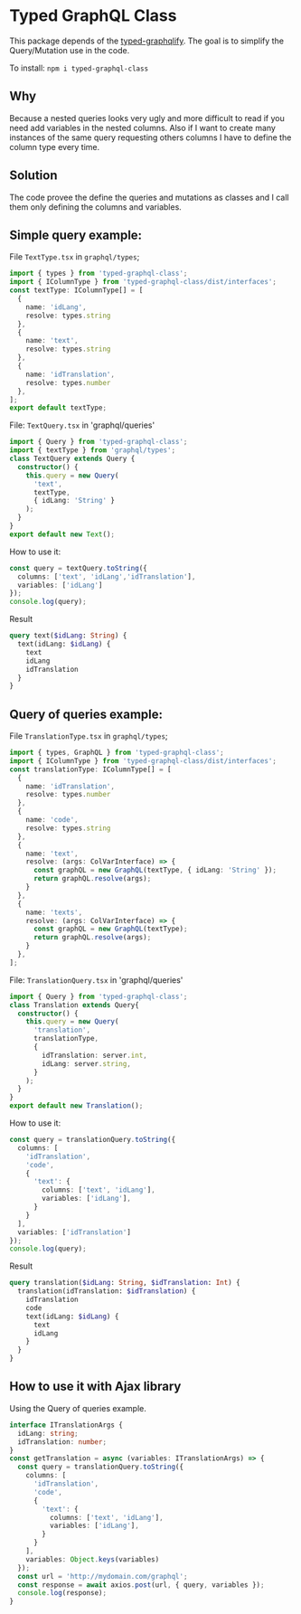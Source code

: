 # Typed GraphQL Class

This package depends of the [typed-graphqlify](https://github.com/acro5piano/typed-graphqlify). The goal is to simplify the Query/Mutation use in the code.

To install: `npm i typed-graphql-class`

## Why

Because a nested queries looks very ugly and more difficult to read if you need add variables in the nested columns. Also if I want to create many instances of the same query requesting others columns I have to define the column type every time.

## Solution

The code provee the define the queries and mutations as classes and I call them only defining the columns and variables.

## Simple query example:

File `TextType.tsx` in `graphql/types`;
```typescript
import { types } from 'typed-graphql-class';
import { IColumnType } from 'typed-graphql-class/dist/interfaces';
const textType: IColumnType[] = [
  {
    name: 'idLang',
    resolve: types.string
  },
  {
    name: 'text',
    resolve: types.string
  },
  {
    name: 'idTranslation',
    resolve: types.number
  },
];
export default textType;
```

File: `TextQuery.tsx` in 'graphql/queries'
```typescript
import { Query } from 'typed-graphql-class';
import { textType } from 'graphql/types';
class TextQuery extends Query {
  constructor() {
    this.query = new Query(
      'text',
      textType,
      { idLang: 'String' }
    );
  }
}
export default new Text();
```

How to use it:
```typescript
const query = textQuery.toString({
  columns: ['text', 'idLang','idTranslation'],
  variables: ['idLang']
});
console.log(query);
```
Result
```graphql
query text($idLang: String) {
  text(idLang: $idLang) {
    text
    idLang
    idTranslation
  }
}
```

## Query of queries example:

File `TranslationType.tsx` in `graphql/types`;
```typescript
import { types, GraphQL } from 'typed-graphql-class';
import { IColumnType } from 'typed-graphql-class/dist/interfaces';
const translationType: IColumnType[] = [
  {
    name: 'idTranslation',
    resolve: types.number
  },
  {
    name: 'code',
    resolve: types.string
  },
  {
    name: 'text',
    resolve: (args: ColVarInterface) => {
      const graphQL = new GraphQL(textType, { idLang: 'String' });
      return graphQL.resolve(args);
    }
  },
  {
    name: 'texts',
    resolve: (args: ColVarInterface) => {
      const graphQL = new GraphQL(textType);
      return graphQL.resolve(args);
    }
  },
];
```
File: `TranslationQuery.tsx` in 'graphql/queries'
```typescript
import { Query } from 'typed-graphql-class';
class Translation extends Query{
  constructor() {
    this.query = new Query(
      'translation',
      translationType,
      {
        idTranslation: server.int,
        idLang: server.string,
      }
    );
  }
}
export default new Translation();
```
How to use it:
```typescript
const query = translationQuery.toString({
  columns: [
    'idTranslation',
    'code',
    {
      'text': {
        columns: ['text', 'idLang'],
        variables: ['idLang'],
      }
    }
  ],
  variables: ['idTranslation']
});
console.log(query);
```

Result
```graphql
query translation($idLang: String, $idTranslation: Int) {
  translation(idTranslation: $idTranslation) {
    idTranslation
    code
    text(idLang: $idLang) {
      text
      idLang
    }
  }
}
```

## How to use it with Ajax library

Using the Query of queries example.
```typescript
interface ITranslationArgs {
  idLang: string;
  idTranslation: number;
}
const getTranslation = async (variables: ITranslationArgs) => {
  const query = translationQuery.toString({
    columns: [
      'idTranslation',
      'code',
      {
        'text': {
          columns: ['text', 'idLang'],
          variables: ['idLang'],
        }
      }
    ],
    variables: Object.keys(variables)
  });
  const url = 'http://mydomain.com/graphql';
  const response = await axios.post(url, { query, variables });
  console.log(response);
}
```
